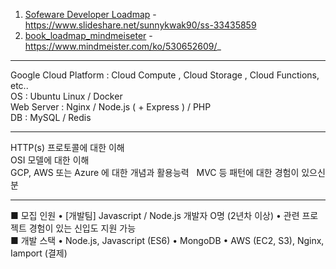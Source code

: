 1. [Sofeware Developer Loadmap](https://www.slideshare.net/sunnykwak90/ss-33435859) - https://www.slideshare.net/sunnykwak90/ss-33435859    
2. [book_loadmap_mindmeiseter](https://www.mindmeister.com/ko/530652609/_) - https://www.mindmeister.com/ko/530652609/_  
- - -

Google Cloud Platform : Cloud Compute , Cloud Storage , Cloud Functions, etc..  
OS : Ubuntu Linux / Docker  
Web Server : Nginx / Node.js ( + Express ) / PHP  
DB : MySQL / Redis  

- - -

HTTP(s) 프로토콜에 대한 이해  
OSI 모델에 대한 이해  
GCP, AWS 또는 Azure 에 대한 개념과 활용능력  
MVC 등 패턴에 대한 경험이 있으신 분  

- - -

■ 모집 인원 • [개발팀] Javascript / Node.js 개발자 O명 (2년차 이상) • 관련 프로젝트 경험이 있는 신입도 지원 가능  
■ 개발 스택 • Node.js, Javascript (ES6) • MongoDB • AWS (EC2, S3), Nginx, Iamport (결제)  


